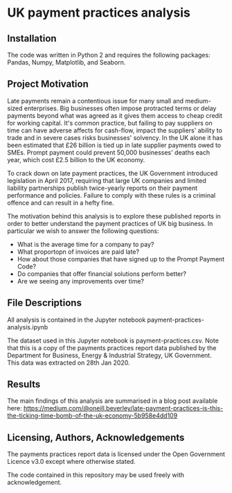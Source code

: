 # UK payment practices analysis

## Installation

The code was written in Python 2 and requires the following packages: Pandas, Numpy, Matplotlib, and Seaborn.

## Project Motivation

Late payments remain a contentious issue for many small and medium-sized enterprises. Big businesses often impose protracted terms or delay payments beyond what was agreed as it gives them access to cheap credit for working capital. It's common practice, but failing to pay suppliers on time can have adverse affects for cash-flow, impact the suppliers' ability to trade and in severe cases risks businesses' solvency. In the UK alone it has been estimated that £26 billion is tied up in late supplier payments owed to SMEs. Prompt payment could prevent 50,000 businesses' deaths each year, which cost £2.5 billion to the UK economy.

To crack down on late payment practices, the UK Government introduced legislation in April 2017, requiring that large UK companies and limited liability partnerships publish twice-yearly reports on their payment performance and policies. Failure to comply with these rules is a criminal offence and can result in a hefty fine.

The motivation behind this analysis is to explore these published reports in order to better understand the payment practices of UK big business. In particular we wish to answer the following questions:

* What is the average time for a company to pay?
* What proportopn of invoices are paid late?
* How about those companies that have signed up to the Prompt Payment Code?
* Do companies that offer financial solutions perform better?
* Are we seeing any improvements over time?

## File Descriptions

All analysis is contained in the Jupyter notebook payment-practices-analysis.ipynb

The dataset used in this Jupyter notebook is payment-practices.csv. Note that this is a copy of the payments practices report data published by the Department for Business, Energy & Industrial Strategy, UK Government. This data was extracted on 28th Jan 2020.

## Results

The main findings of this analysis are summarised in a blog post available here: https://medium.com/@oneill.beverley/late-payment-practices-is-this-the-ticking-time-bomb-of-the-uk-economy-5b958e4dd109

## Licensing, Authors, Acknowledgements

The payments practices report data is licensed under the Open Government Licence v3.0 except where otherwise stated.

The code contained in this repository may be used freely with acknowledgement.

